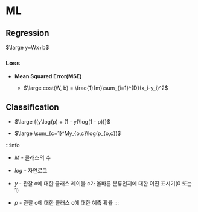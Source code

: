 # ML


## Regression
$\large y=Wx+b$

### Loss

- **Mean Squared Error(MSE)**

  - $\large cost(W, b) = \frac{1}{m}\sum_{i=1}^{D}(x_i-y_i)^2$ 


## Classification

- $\large {(y\log(p) + (1 - y)\log(1 - p))}$

- $\large \sum_{c=1}^My_{o,c}\log(p_{o,c})$

:::info
- $M$ - 클래스의 수

- $log$ - 자연로그

- $y$ - 관찰 o에 대한 클래스 레이블 c가 올바른 분류인지에 대한 이진 표시기(0 또는 1)

- $p$ - 관찰 o에 대한 클래스 c에 대한 예측 확률
:::

